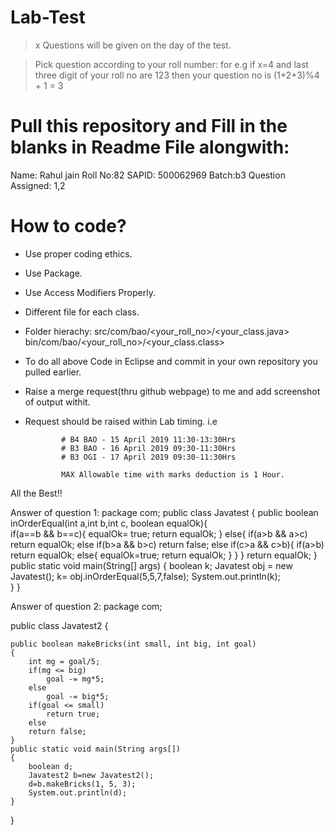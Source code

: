 # Lab-Test

> x Questions will be given on the day of the test.

> Pick question according to your roll number: 
  for e.g if x=4 and last three digit of your roll no are 123 then your question no is (1+2+3)%4 + 1 = 3
  
# Pull this repository and Fill in the blanks in Readme File alongwith:

Name: Rahul jain
Roll No:82
SAPID: 500062969
Batch:b3
Question Assigned: 1,2


# How to code?

* Use proper coding ethics.
* Use Package.
* Use Access Modifiers Properly.
* Different file for each class.
* Folder hierachy: 
                  src/com/bao/<your_roll_no>/<your_class.java>
                  bin/com/bao/<your_roll_no>/<your_class.class>
                  
* To do all above Code in Eclipse and commit in your own repository you pulled earlier.
* Raise a merge request(thru github webpage) to me and add screenshot of output withit.
* Request should be raised within Lab timing. i.e 

              # B4 BAO - 15 April 2019 11:30-13:30Hrs
              # B3 BAO - 16 April 2019 09:30-11:30Hrs
              # B3 OGI - 17 April 2019 09:30-11:30Hrs
              
              MAX Allowable time with marks deduction is 1 Hour.
              
All the Best!!


Answer of question 1:
package com;
public class Javatest {
		public boolean inOrderEqual(int a,int b,int c, boolean equalOk){  
		    if(a==b && b==c){
		    	equalOk= true;
		    	return equalOk;	}
		    else{
			if(a>b && a>c)
		    	 return equalOk;
		       else if(b>a && b>c)
		    	   return false;
		       else if(c>a && c>b){
		    	   if(a>b)
		    	     return equalOk;
		    	   else{
		    		   equalOk=true;
		    		 return  equalOk; 
		    	   }
		       }
}
			return equalOk;
}
	public static void main(String[] args) {
		boolean k;
		Javatest obj = new Javatest(); 
		k= obj.inOrderEqual(5,5,7,false);
		System.out.println(k);	
	}
}


Answer of question 2:
package com;

public class Javatest2 {

	public boolean makeBricks(int small, int big, int goal)
	{
		int mg = goal/5;
		if(mg <= big)
			goal -= mg*5;
		else
			goal -= big*5;
		if(goal <= small)
			return true;
		else
		return false;
	}
	public static void main(String args[])
	{
		boolean d;
		Javatest2 b=new Javatest2();
		d=b.makeBricks(1, 5, 3);
		System.out.println(d);
	}

}





